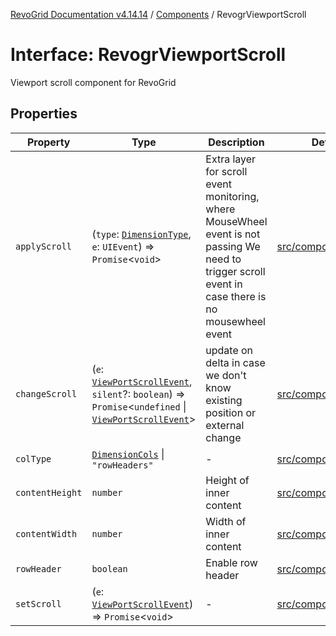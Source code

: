 [RevoGrid Documentation v4.14.14](README.md) / [Components](Namespace.Components.md) / RevogrViewportScroll

# Interface: RevogrViewportScroll

Viewport scroll component for RevoGrid

## Properties

| Property | Type | Description | Defined in |
| ------ | ------ | ------ | ------ |
| `applyScroll` | (`type`: [`DimensionType`](TypeAlias.DimensionType.md), `e`: `UIEvent`) => `Promise`\<`void`\> | Extra layer for scroll event monitoring, where MouseWheel event is not passing We need to trigger scroll event in case there is no mousewheel event | [src/components.d.ts:719](https://github.com/revolist/revogrid/blob/fdfe81f10fb07db00151f14190ac038aded766a8/src/components.d.ts#L719) |
| `changeScroll` | (`e`: [`ViewPortScrollEvent`](TypeAlias.ViewPortScrollEvent.md), `silent`?: `boolean`) => `Promise`\<`undefined` \| [`ViewPortScrollEvent`](TypeAlias.ViewPortScrollEvent.md)\> | update on delta in case we don't know existing position or external change | [src/components.d.ts:724](https://github.com/revolist/revogrid/blob/fdfe81f10fb07db00151f14190ac038aded766a8/src/components.d.ts#L724) |
| `colType` | [`DimensionCols`](TypeAlias.DimensionCols.md) \| `"rowHeaders"` | - | [src/components.d.ts:725](https://github.com/revolist/revogrid/blob/fdfe81f10fb07db00151f14190ac038aded766a8/src/components.d.ts#L725) |
| `contentHeight` | `number` | Height of inner content | [src/components.d.ts:729](https://github.com/revolist/revogrid/blob/fdfe81f10fb07db00151f14190ac038aded766a8/src/components.d.ts#L729) |
| `contentWidth` | `number` | Width of inner content | [src/components.d.ts:733](https://github.com/revolist/revogrid/blob/fdfe81f10fb07db00151f14190ac038aded766a8/src/components.d.ts#L733) |
| `rowHeader` | `boolean` | Enable row header | [src/components.d.ts:737](https://github.com/revolist/revogrid/blob/fdfe81f10fb07db00151f14190ac038aded766a8/src/components.d.ts#L737) |
| `setScroll` | (`e`: [`ViewPortScrollEvent`](TypeAlias.ViewPortScrollEvent.md)) => `Promise`\<`void`\> | - | [src/components.d.ts:738](https://github.com/revolist/revogrid/blob/fdfe81f10fb07db00151f14190ac038aded766a8/src/components.d.ts#L738) |
